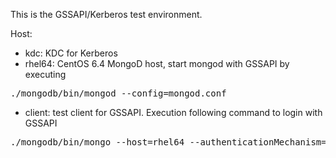 
This is the GSSAPI/Kerberos test environment.

Host:
- kdc: KDC for Kerberos
- rhel64: CentOS 6.4 MongoD host, start mongod with GSSAPI by executing
<pre>
./mongodb/bin/mongod --config=mongod.conf
</pre>
- client: test client for GSSAPI. Execution following command to login with GSSAPI
<pre>
./mongodb/bin/mongo --host=rhel64 --authenticationMechanism=GSSAPI --authenticationDatabase='$external' --username gssapitest@MONGOTEST.COM
</pre>

